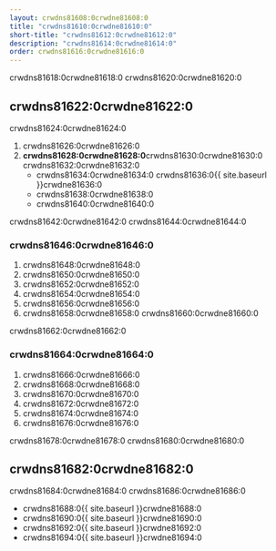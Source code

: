 ```yaml
---
layout: crwdns81608:0crwdne81608:0
title: "crwdns81610:0crwdne81610:0"
short-title: "crwdns81612:0crwdne81612:0"
description: "crwdns81614:0crwdne81614:0"
order: crwdns81616:0crwdne81616:0
---
```

crwdns81618:0crwdne81618:0 crwdns81620:0crwdne81620:0

## crwdns81622:0crwdne81622:0

crwdns81624:0crwdne81624:0

1. crwdns81626:0crwdne81626:0
2. **crwdns81628:0crwdne81628:0**crwdns81630:0crwdne81630:0 crwdns81632:0crwdne81632:0 
    - crwdns81634:0crwdne81634:0 crwdns81636:0{{ site.baseurl }}crwdne81636:0
    - crwdns81638:0crwdne81638:0
    - crwdns81640:0crwdne81640:0

crwdns81642:0crwdne81642:0 crwdns81644:0crwdne81644:0

### crwdns81646:0crwdne81646:0

1. crwdns81648:0crwdne81648:0
2. crwdns81650:0crwdne81650:0
3. crwdns81652:0crwdne81652:0
4. crwdns81654:0crwdne81654:0
5. crwdns81656:0crwdne81656:0
6. crwdns81658:0crwdne81658:0 crwdns81660:0crwdne81660:0

crwdns81662:0crwdne81662:0

### crwdns81664:0crwdne81664:0

1. crwdns81666:0crwdne81666:0
2. crwdns81668:0crwdne81668:0
3. crwdns81670:0crwdne81670:0
4. crwdns81672:0crwdne81672:0
5. crwdns81674:0crwdne81674:0
6. crwdns81676:0crwdne81676:0

crwdns81678:0crwdne81678:0 crwdns81680:0crwdne81680:0

## crwdns81682:0crwdne81682:0

crwdns81684:0crwdne81684:0 crwdns81686:0crwdne81686:0

- crwdns81688:0{{ site.baseurl }}crwdne81688:0
- crwdns81690:0{{ site.baseurl }}crwdne81690:0
- crwdns81692:0{{ site.baseurl }}crwdne81692:0
- crwdns81694:0{{ site.baseurl }}crwdne81694:0